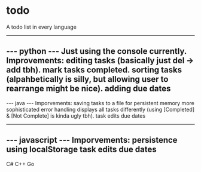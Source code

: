 # todo
A todo list in every language

-----------------------------------------------------
--- python ---
Just using the console currently. 
Improvements:
    editing tasks (basically just del -> add tbh).
    mark tasks completed.
    sorting tasks (alpahbetically is silly, but allowing user to rearrange might be nice).
    adding due dates
-----------------------------------------------------

--- java ---
Imporvements:
    saving tasks to a file for persistent memory
    more sophisticated error handling
    displays all tasks differently (using [Completed] & [Not Complete] is kinda ugly tbh).
    task edits
    due dates 


-----------------------------------------------------
--- javascript ---
Imporvements:
    persistence using localStorage
    task edits
    due dates
-----------------------------------------------------



C#
C++
Go